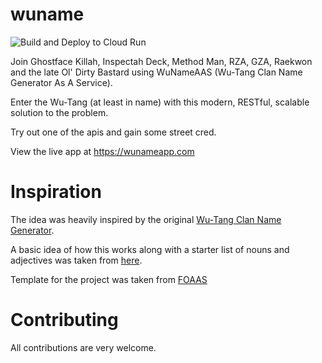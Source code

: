 # wuname
![Build and Deploy to Cloud Run](https://github.com/ryyaan2004/wuname/workflows/Build%20and%20Deploy%20to%20Cloud%20Run/badge.svg)

Join Ghostface Killah, Inspectah Deck, Method Man, RZA, GZA, Raekwon and the late Ol' Dirty Bastard using WuNameAAS (Wu-Tang Clan Name Generator As A Service). 

Enter the Wu-Tang (at least in name) with this modern, RESTful, scalable solution to the problem.

Try out one of the apis and gain some street cred.

View the live app at https://wunameapp.com

# Inspiration

The idea was heavily inspired by the original [Wu-Tang Clan Name Generator](http://www.mess.be/inickgenwuname.php). 

A basic idea of how this works along with a starter list of nouns and adjectives was taken from [here](http://www.blazonry.com/name_generator/wuname_how.php).
 
Template for the project was taken from [FOAAS](http://foaas.com)

# Contributing

All contributions are very welcome.